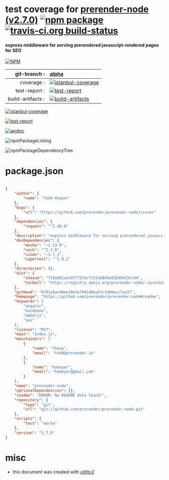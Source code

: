 # test coverage for  [prerender-node (v2.7.0)](https://github.com/prerender/prerender-node#readme)  [![npm package](https://img.shields.io/npm/v/npmtest-prerender-node.svg?style=flat-square)](https://www.npmjs.org/package/npmtest-prerender-node) [![travis-ci.org build-status](https://api.travis-ci.org/npmtest/node-npmtest-prerender-node.svg)](https://travis-ci.org/npmtest/node-npmtest-prerender-node)
#### express middleware for serving prerendered javascript-rendered pages for SEO

[![NPM](https://nodei.co/npm/prerender-node.png?downloads=true)](https://www.npmjs.com/package/prerender-node)

| git-branch : | [alpha](https://github.com/npmtest/node-npmtest-prerender-node/tree/alpha)|
|--:|:--|
| coverage : | [![istanbul-coverage](https://npmtest.github.io/node-npmtest-prerender-node/build/coverage.badge.svg)](https://npmtest.github.io/node-npmtest-prerender-node/build/coverage.html/index.html)|
| test-report : | [![test-report](https://npmtest.github.io/node-npmtest-prerender-node/build/test-report.badge.svg)](https://npmtest.github.io/node-npmtest-prerender-node/build/test-report.html)|
| build-artifacts : | [![build-artifacts](https://npmtest.github.io/node-npmtest-prerender-node/glyphicons_144_folder_open.png)](https://github.com/npmtest/node-npmtest-prerender-node/tree/gh-pages/build)|

[![istanbul-coverage](https://npmtest.github.io/node-npmtest-prerender-node/build/screenCapture.buildCustomOrg.browser.coverage.html.png)](https://npmtest.github.io/node-npmtest-prerender-node/build/coverage.html/index.html)

[![test-report](https://npmtest.github.io/node-npmtest-prerender-node/build/screenCapture.buildCustomOrg.browser.%252Fhome%252Ftravis%252Fbuild%252Fnpmtest%252Fnode-npmtest-prerender-node%252Ftmp%252Fbuild%252Ftest-report.html.png)](https://npmtest.github.io/node-npmtest-prerender-node/build/test-report.html)

[![apidoc](https://npmdoc.github.io/node-npmdoc-prerender-node/build/screenCapture.buildApidoc.browser.%252Fhome%252Ftravis%252Fbuild%252Fnpmdoc%252Fnode-npmdoc-prerender-node%252Ftmp%252Fbuild%252Fapidoc.html.png)](https://npmdoc.github.io/node-npmdoc-prerender-node/build/apidoc.html)

![npmPackageListing](https://npmtest.github.io/node-npmtest-prerender-node/build/screenCapture.npmPackageListing.svg)

![npmPackageDependencyTree](https://npmtest.github.io/node-npmtest-prerender-node/build/screenCapture.npmPackageDependencyTree.svg)



# package.json

```json

{
    "author": {
        "name": "Todd Hooper"
    },
    "bugs": {
        "url": "https://github.com/prerender/prerender-node/issues"
    },
    "dependencies": {
        "request": "^2.40.0"
    },
    "description": "express middleware for serving prerendered javascript-rendered pages for SEO",
    "devDependencies": {
        "mocha": "~1.13.0",
        "nock": "^2.7.0",
        "sinon": "~1.7.3",
        "supertest": "^1.0.1"
    },
    "directories": {},
    "dist": {
        "shasum": "719ad91ae34f773fdc731516849a01849433e7d4",
        "tarball": "https://registry.npmjs.org/prerender-node/-/prerender-node-2.7.0.tgz"
    },
    "gitHead": "6791a9ac90ee1661ef941dbba37c1d00acc7aa37",
    "homepage": "https://github.com/prerender/prerender-node#readme",
    "keywords": [
        "angular",
        "backbone",
        "emberjs",
        "seo"
    ],
    "license": "MIT",
    "main": "index.js",
    "maintainers": [
        {
            "name": "thoop",
            "email": "todd@prerender.io"
        },
        {
            "name": "homeyer",
            "email": "homeyer@gmail.com"
        }
    ],
    "name": "prerender-node",
    "optionalDependencies": {},
    "readme": "ERROR: No README data found!",
    "repository": {
        "type": "git",
        "url": "git://github.com/prerender/prerender-node.git"
    },
    "scripts": {
        "test": "mocha"
    },
    "version": "2.7.0"
}
```



# misc
- this document was created with [utility2](https://github.com/kaizhu256/node-utility2)
